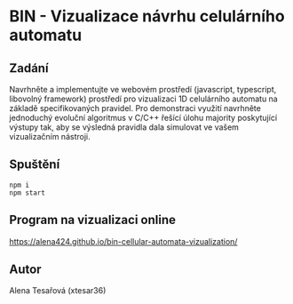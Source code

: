 # BIN - Vizualizace návrhu celulárního automatu

## Zadání
Navrhněte a implementujte ve webovém prostředí (javascript, typescript, libovolný framework) prostředí pro vizualizaci 1D celulárního automatu na základě specifikovaných pravidel. Pro demonstraci využití navrhněte jednoduchý evoluční algoritmus v C/C++ řešící úlohu majority poskytující výstupy tak, aby se výsledná pravidla dala simulovat ve vašem vizualizačním nástroji.

## Spuštění
```aidl
npm i
npm start
```
## Program na vizualizaci online
https://alena424.github.io/bin-cellular-automata-vizualization/

## Autor
Alena Tesařová (xtesar36)
